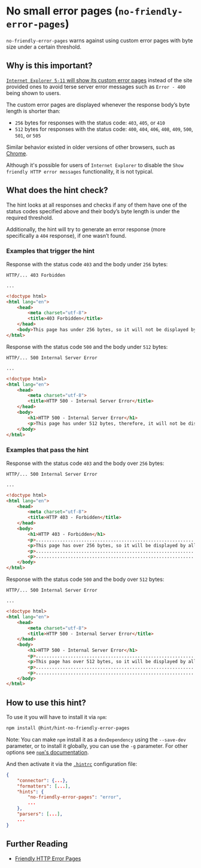 # No small error pages (`no-friendly-error-pages`)

`no-friendly-error-pages` warns against using custom error pages with
byte size under a certain threshold.

## Why is this important?

[`Internet Explorer 5-11` will show its custom error pages][friendly
error pages] instead of the site provided ones to avoid terse
server error messages such as `Error - 400` being shown to users.

The custom error pages are displayed whenever the response body’s byte
length is shorter than:

* `256` bytes for responses with the status code: `403`, `405`,
  or `410`
* `512` bytes for responses with the status code: `400`, `404`,
  `406`, `408`, `409`, `500`, `501`, or `505`

Similar behavior existed in older versions of other browsers, such
as [Chrome][chromium issue].

Although it's possible for users of `Internet Explorer` to disable the
`Show friendly HTTP error messages` functionality, it is not typical.

## What does the hint check?

The hint looks at all responses and checks if any of them have one
of the status codes specified above and their body’s byte length is
under the required threshold.

Additionally, the hint will try to generate an error response (more
specifically a `404` response), if one wasn’t found.

### Examples that **trigger** the hint

Response with the status code `403` and the body under `256` bytes:

```text
HTTP/... 403 Forbidden

...
```

```html
<!doctype html>
<html lang="en">
    <head>
        <meta charset="utf-8">
        <title>403 Forbidden</title>
    </head>
    <body>This page has under 256 bytes, so it will not be displayed by all browsers.</body>
</html>
```

Response with the status code `500` and the body under `512` bytes:

```text
HTTP/... 500 Internal Server Error

...
```

```html
<!doctype html>
<html lang="en">
    <head>
        <meta charset="utf-8">
        <title>HTTP 500 - Internal Server Error</title>
    </head>
    <body>
        <h1>HTTP 500 - Internal Server Error</h1>
        <p>This page has under 512 bytes, therefore, it will not be displayed by some older browsers.</p>
    </body>
</html>
```

### Examples that **pass** the hint

Response with the status code `403` and the body over `256` bytes:

```text
HTTP/... 500 Internal Server Error

...
```

```html
<!doctype html>
<html lang="en">
    <head>
        <meta charset="utf-8">
        <title>HTTP 403 - Forbidden</title>
    </head>
    <body>
        <h1>HTTP 403 - Forbidden</h1>
        <p>......................................................................</p>
        <p>This page has over 256 bytes, so it will be displayed by all browsers.</p>
        <p>......................................................................</p>
        <p>......................................................................</p>
    </body>
</html>
```

Response with the status code `500` and the body over `512` bytes:

```text
HTTP/... 500 Internal Server Error

...
```

```html
<!doctype html>
<html lang="en">
    <head>
        <meta charset="utf-8">
        <title>HTTP 500 - Internal Server Error</title>
    </head>
    <body>
        <h1>HTTP 500 - Internal Server Error</h1>
        <p>......................................................................</p>
        <p>This page has over 512 bytes, so it will be displayed by all browsers.</p>
        <p>......................................................................</p>
        <p>......................................................................</p>
    </body>
</html>
```

## How to use this hint?

To use it you will have to install it via `npm`:

```bash
npm install @hint/hint-no-friendly-error-pages
```

Note: You can make `npm` install it as a `devDependency` using the
`--save-dev` parameter, or to install it globally, you can use the
`-g` parameter. For other options see [`npm`'s
documentation](https://docs.npmjs.com/cli/install).

And then activate it via the [`.hintrc`][hintrc] configuration file:

```json
{
    "connector": {...},
    "formatters": [...],
    "hints": {
        "no-friendly-error-pages": "error",
        ...
    },
    "parsers": [...],
    ...
}
```

## Further Reading

* [Friendly HTTP Error Pages][friendly error pages]

<!-- Link labels: -->

[chromium issue]: https://bugs.chromium.org/p/chromium/issues/detail?id=36558
[friendly error pages]: https://blogs.msdn.microsoft.com/ieinternals/2010/08/18/friendly-http-error-pages/
[hintrc]: https://webhint.io/docs/user-guide/configuring-webhint/summary/

